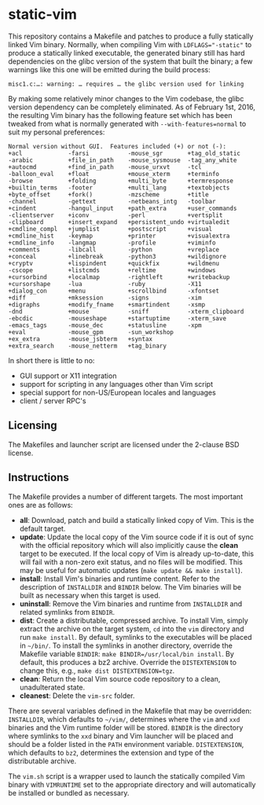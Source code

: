static-vim
==========

This repository contains a Makefile and patches to produce a fully statically
linked Vim binary. Normally, when compiling Vim with `LDFLAGS="-static"` to
produce a statically linked executable, the generated binary still has hard
dependencies on the glibc version of the system that built the binary; a few
warnings like this one will be emitted during the build process:

    misc1.c:…: warning: … requires … the glibc version used for linking

By making some relatively minor changes to the Vim codebase, the glibc version
dependency can be completely eliminated. As of February 1st, 2016, the
resulting Vim binary has the following feature set which has been tweaked from
what is normally generated with `--with-features=normal` to suit my personal
preferences:

    Normal version without GUI.  Features included (+) or not (-):
    +acl             -farsi           -mouse_sgr       +tag_old_static
    -arabic          +file_in_path    -mouse_sysmouse  -tag_any_white
    +autocmd         +find_in_path    -mouse_urxvt     -tcl
    -balloon_eval    +float           +mouse_xterm     +terminfo
    -browse          +folding         +multi_byte      +termresponse
    +builtin_terms   -footer          +multi_lang      +textobjects
    +byte_offset     +fork()          -mzscheme        +title
    -channel         -gettext         -netbeans_intg   -toolbar
    +cindent         -hangul_input    +path_extra      +user_commands
    -clientserver    +iconv           -perl            +vertsplit
    -clipboard       +insert_expand   +persistent_undo +virtualedit
    +cmdline_compl   +jumplist        +postscript      +visual
    +cmdline_hist    -keymap          +printer         +visualextra
    +cmdline_info    -langmap         -profile         +viminfo
    +comments        -libcall         -python          +vreplace
    +conceal         +linebreak       -python3         +wildignore
    +cryptv          +lispindent      +quickfix        +wildmenu
    -cscope          +listcmds        +reltime         +windows
    +cursorbind      +localmap        -rightleft       +writebackup
    +cursorshape     -lua             -ruby            -X11
    +dialog_con      +menu            +scrollbind      -xfontset
    +diff            +mksession       -signs           -xim
    +digraphs        +modify_fname    +smartindent     -xsmp
    -dnd             +mouse           -sniff           -xterm_clipboard
    -ebcdic          -mouseshape      +startuptime     -xterm_save
    -emacs_tags      -mouse_dec       +statusline      -xpm
    +eval            -mouse_gpm       -sun_workshop
    +ex_extra        -mouse_jsbterm   +syntax
    +extra_search    -mouse_netterm   +tag_binary

In short there is little to no:

- GUI support or X11 integration
- support for scripting in any languages other than Vim script
- special support for non-US/European locales and languages
- client / server RPC's

Licensing
---------

The Makefiles and launcher script are licensed under the 2-clause BSD license.

Instructions
------------

The Makefile provides a number of different targets. The most important ones
are as follows:

- **all**: Download, patch and build a statically linked copy of Vim. This is
  the default target.
- **update**: Update the local copy of the Vim source code if it is out of sync
  with the official repository which will also implicitly cause the **clean**
  target to be executed. If the local copy of Vim is already up-to-date, this
  will fail with a non-zero exit status, and no files will be modified. This
  may be useful for automatic updates (`make update && make install`).
- **install**: Install Vim's binaries and runtime content. Refer to the
  description of `INSTALLDIR` and `BINDIR` below. The Vim binaries will be
  built as necessary when this target is used.
- **uninstall**: Remove the Vim binaries and runtime from `INSTALLDIR` and
  related symlinks from `BINDIR`.
- **dist**: Create a distributable, compressed archive. To install Vim, simply
  extract the archive on the target system, `cd` into the `vim` directory and
  run `make install`. By default, symlinks to the executables will be placed in
  `~/bin/`. To install the symlinks in another directory, override the Makefile
  variable `BINDIR`: `make BINDIR=/usr/local/bin install`. By default, this
  produces a bz2 archive. Override the `DISTEXTENSION` to change this, e.g.,
  `make dist DISTEXTENSION=tgz`.
- **clean**: Return the local Vim source code repository to a clean,
  unadulterated state.
- **cleanest**: Delete the `vim-src` folder.

There are several variables defined in the Makefile that may be overridden:
`INSTALLDIR`, which defaults to `~/vim/`, determines where the `vim` and `xxd`
binaries and the Vim runtime folder will be stored. `BINDIR` is the directory
where symlinks to the `xxd` binary and Vim launcher will be placed and should
be a folder listed in the `PATH` environment variable. `DISTEXTENSION`, which
defaults to `bz2`, determines the extension and type of the distributable
archive.

The `vim.sh` script is a wrapper used to launch the statically compiled Vim
binary with `VIMRUNTIME` set to the appropriate directory and will
automatically be installed or bundled as necessary.
